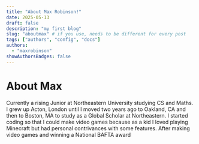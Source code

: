 ```yaml
---
title: "About Max Robinson!"
date: 2025-05-13
draft: false
description: "my first blog"
slug: "aboutmax" # if you use, needs to be different for every post
tags: ["authors", "config", "docs"]
authors:
  - "maxrobinson"
showAuthorsBadges: false
---
```


# About Max

Currently a rising Junior at Northeastern University studying CS and Maths. I grew up Acton, London until I moved two years ago to Oakland, CA and then to Boston, MA to study as a Global Scholar at Northeastern. I started coding so that I could make video games because as a kid I loved playing Minecraft but had personal contrivances with some features. After making video games and winning a National BAFTA award
